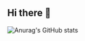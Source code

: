 ## Hi there 👋
![Anurag's GitHub stats](https://github-readme-stats.vercel.app/api?username=xzwqq&show_icons=true&theme=github_dark)
<!--
**xzwqq/xzwqq** is a ✨ _special_ ✨ repository because its `README.md` (this file) appears on your GitHub profile.

Here are some ideas to get you started:

- 🔭 I’m currently working on ...
- 🌱 I’m currently learning ...
- 👯 I’m looking to collaborate on ...
- 🤔 I’m looking for help with ...
- 💬 Ask me about ...
- 📫 How to reach me: ...
- 😄 Pronouns: ...
- ⚡ Fun fact: ...
-->
